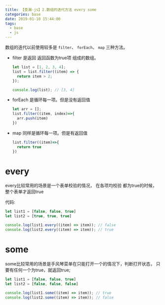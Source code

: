```yaml
---
title: 【查漏-js】2.数组的迭代方法 every some
categories: base
date: 2019-01-10 15:44:00
tags:
  - base
  - js
---
```

数组的迭代以前使用较多是 `filter`、 `forEach`、 `map` 三种方法。

- filter 是返回 返回函数为true项 组成的数组。
  ```javascript
  let list = [1, 2, 3, 4];
  list = list.filter((item) => {
    return item > 2;
  });

  console.log(list); // [3, 4]
  ```

- forEach 是循环每一项。但是没有返回值
  ```javascript
  let arr = [];
  list.filter((item, index)=>{
    arr.push(item)
  })
  ```

- map 同样是循环每一项。但是有返回值
  ```javascript
  list.filter((item)=>{
    return true
  })
  ```
# every
every比较常用的场景是一个表单校验的情况，
在各项均校验 都为true的时候，整个表单才返回true

代码:
```javascript
let list1 = [false, false, true]
let list2 = [true, true, true]

console.log(list1.every((item) => item)); // false
console.log(list2.every((item) => item)); // true
```


# some
some比较常用的场景是手风琴菜单在只能打开一个的情况下，判断打开状态，
只要有任何一个为true，就返回true;
```javascript
let list1 = [false, false, true]
let list2 = [false, false, false]

console.log(list1.some((item) => item)); // true
console.log(list2.some((item) => item)); // false
```